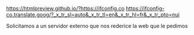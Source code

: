 https://htmlpreview.github.io/?https://ifconfig.co
https://ifconfig-co.translate.goog/?_x_tr_sl=auto&_x_tr_tl=en&_x_tr_hl=fr&_x_tr_pto=nui

Solicitamos a un servidor externo que nos rederice la web que le pedimos
